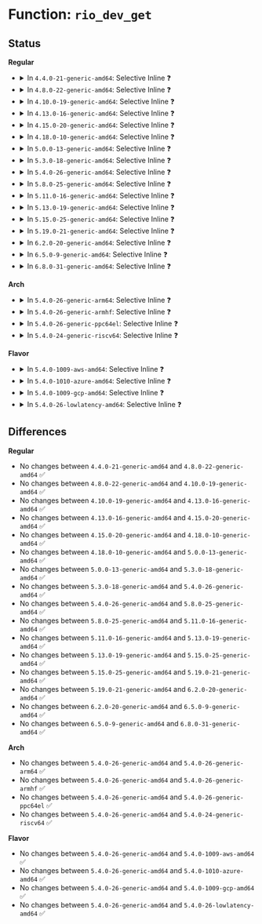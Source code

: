 # Function: <code>rio_dev_get</code>

## Status
<b>Regular</b>
<ul>
<li>
<details>
<summary>In <code>4.4.0-21-generic-amd64</code>: Selective Inline ❓</summary>

```c
struct rio_dev * rio_dev_get(struct rio_dev * rdev)
```

```json
{
  "name": "rio_dev_get",
  "collision_type": "Unique Global",
  "inline_type": "Selective",
  "funcs": [
    {
      "addr": 18446744071583413696,
      "name": "rio_dev_get",
      "external": true,
      "loc": "drivers/rapidio/rio-driver.c:57",
      "file": "drivers/rapidio/rio-driver.c",
      "inline": "not declared, inlined",
      "caller_inline": [
        "drivers/rapidio/rio-driver.c:rio_device_probe"
      ],
      "caller_func": [
        "drivers/rapidio/rio.c:rio_get_asm"
      ]
    }
  ],
  "symbols": [
    {
      "addr": 18446744071583413696,
      "name": "rio_dev_get",
      "section": ".text",
      "bind": "STB_GLOBAL",
      "size": 33
    }
  ]
}
```
</details>
</li>
<li>
<details>
<summary>In <code>4.8.0-22-generic-amd64</code>: Selective Inline ❓</summary>

```c
struct rio_dev * rio_dev_get(struct rio_dev * rdev)
```

```json
{
  "name": "rio_dev_get",
  "collision_type": "Unique Global",
  "inline_type": "Selective",
  "funcs": [
    {
      "addr": 18446744071583733732,
      "name": "rio_dev_get",
      "external": true,
      "loc": "drivers/rapidio/rio-driver.c:57",
      "file": "drivers/rapidio/rio-driver.c",
      "inline": "not declared, inlined",
      "caller_inline": [
        "drivers/rapidio/rio-driver.c:rio_device_probe"
      ],
      "caller_func": [
        "drivers/rapidio/rio.c:rio_get_asm"
      ]
    }
  ],
  "symbols": [
    {
      "addr": 18446744071583733488,
      "name": "rio_dev_get",
      "section": ".text",
      "bind": "STB_GLOBAL",
      "size": 33
    }
  ]
}
```
</details>
</li>
<li>
<details>
<summary>In <code>4.10.0-19-generic-amd64</code>: Selective Inline ❓</summary>

```c
struct rio_dev * rio_dev_get(struct rio_dev * rdev)
```

```json
{
  "name": "rio_dev_get",
  "collision_type": "Unique Global",
  "inline_type": "Selective",
  "funcs": [
    {
      "addr": 18446744071583873268,
      "name": "rio_dev_get",
      "external": true,
      "loc": "drivers/rapidio/rio-driver.c:57",
      "file": "drivers/rapidio/rio-driver.c",
      "inline": "not declared, inlined",
      "caller_inline": [
        "drivers/rapidio/rio-driver.c:rio_device_probe"
      ],
      "caller_func": [
        "drivers/rapidio/rio.c:rio_get_asm"
      ]
    }
  ],
  "symbols": [
    {
      "addr": 18446744071583873024,
      "name": "rio_dev_get",
      "section": ".text",
      "bind": "STB_GLOBAL",
      "size": 33
    }
  ]
}
```
</details>
</li>
<li>
<details>
<summary>In <code>4.13.0-16-generic-amd64</code>: Selective Inline ❓</summary>

```c
struct rio_dev * rio_dev_get(struct rio_dev * rdev)
```

```json
{
  "name": "rio_dev_get",
  "collision_type": "Unique Global",
  "inline_type": "Selective",
  "funcs": [
    {
      "addr": 18446744071583922180,
      "name": "rio_dev_get",
      "external": true,
      "loc": "drivers/rapidio/rio-driver.c:57",
      "file": "drivers/rapidio/rio-driver.c",
      "inline": "not declared, inlined",
      "caller_inline": [
        "drivers/rapidio/rio-driver.c:rio_device_probe"
      ],
      "caller_func": [
        "drivers/rapidio/rio.c:rio_get_asm"
      ]
    }
  ],
  "symbols": [
    {
      "addr": 18446744071583921936,
      "name": "rio_dev_get",
      "section": ".text",
      "bind": "STB_GLOBAL",
      "size": 33
    }
  ]
}
```
</details>
</li>
<li>
<details>
<summary>In <code>4.15.0-20-generic-amd64</code>: Selective Inline ❓</summary>

```c
struct rio_dev * rio_dev_get(struct rio_dev * rdev)
```

```json
{
  "name": "rio_dev_get",
  "collision_type": "Unique Global",
  "inline_type": "Selective",
  "funcs": [
    {
      "addr": 18446744071584184788,
      "name": "rio_dev_get",
      "external": true,
      "loc": "drivers/rapidio/rio-driver.c:57",
      "file": "drivers/rapidio/rio-driver.c",
      "inline": "not declared, inlined",
      "caller_inline": [
        "drivers/rapidio/rio-driver.c:rio_device_probe"
      ],
      "caller_func": [
        "drivers/rapidio/rio.c:rio_get_asm"
      ]
    }
  ],
  "symbols": [
    {
      "addr": 18446744071584184544,
      "name": "rio_dev_get",
      "section": ".text",
      "bind": "STB_GLOBAL",
      "size": 33
    }
  ]
}
```
</details>
</li>
<li>
<details>
<summary>In <code>4.18.0-10-generic-amd64</code>: Selective Inline ❓</summary>

```c
struct rio_dev * rio_dev_get(struct rio_dev * rdev)
```

```json
{
  "name": "rio_dev_get",
  "collision_type": "Unique Global",
  "inline_type": "Selective",
  "funcs": [
    {
      "addr": 18446744071584404926,
      "name": "rio_dev_get",
      "external": true,
      "loc": "drivers/rapidio/rio-driver.c:57",
      "file": "drivers/rapidio/rio-driver.c",
      "inline": "not declared, inlined",
      "caller_inline": [
        "drivers/rapidio/rio-driver.c:rio_device_probe"
      ],
      "caller_func": [
        "drivers/rapidio/rio.c:rio_get_asm"
      ]
    }
  ],
  "symbols": [
    {
      "addr": 18446744071584404672,
      "name": "rio_dev_get",
      "section": ".text",
      "bind": "STB_GLOBAL",
      "size": 33
    }
  ]
}
```
</details>
</li>
<li>
<details>
<summary>In <code>5.0.0-13-generic-amd64</code>: Selective Inline ❓</summary>

```c
struct rio_dev * rio_dev_get(struct rio_dev * rdev)
```

```json
{
  "name": "rio_dev_get",
  "collision_type": "Unique Global",
  "inline_type": "Selective",
  "funcs": [
    {
      "addr": 18446744071584500222,
      "name": "rio_dev_get",
      "external": true,
      "loc": "drivers/rapidio/rio-driver.c:57",
      "file": "drivers/rapidio/rio-driver.c",
      "inline": "not declared, inlined",
      "caller_inline": [
        "drivers/rapidio/rio-driver.c:rio_device_probe"
      ],
      "caller_func": [
        "drivers/rapidio/rio.c:rio_get_asm"
      ]
    }
  ],
  "symbols": [
    {
      "addr": 18446744071584499968,
      "name": "rio_dev_get",
      "section": ".text",
      "bind": "STB_GLOBAL",
      "size": 33
    }
  ]
}
```
</details>
</li>
<li>
<details>
<summary>In <code>5.3.0-18-generic-amd64</code>: Selective Inline ❓</summary>

```c
struct rio_dev * rio_dev_get(struct rio_dev * rdev)
```

```json
{
  "name": "rio_dev_get",
  "collision_type": "Unique Global",
  "inline_type": "Selective",
  "funcs": [
    {
      "addr": 18446744071584697725,
      "name": "rio_dev_get",
      "external": true,
      "loc": "drivers/rapidio/rio-driver.c:53",
      "file": "drivers/rapidio/rio-driver.c",
      "inline": "not declared, inlined",
      "caller_inline": [
        "drivers/rapidio/rio-driver.c:rio_device_probe"
      ],
      "caller_func": [
        "drivers/rapidio/rio.c:rio_get_asm"
      ]
    }
  ],
  "symbols": [
    {
      "addr": 18446744071584697488,
      "name": "rio_dev_get",
      "section": ".text",
      "bind": "STB_GLOBAL",
      "size": 35
    }
  ]
}
```
</details>
</li>
<li>
<details>
<summary>In <code>5.4.0-26-generic-amd64</code>: Selective Inline ❓</summary>

```c
struct rio_dev * rio_dev_get(struct rio_dev * rdev)
```

```json
{
  "name": "rio_dev_get",
  "collision_type": "Unique Global",
  "inline_type": "Selective",
  "funcs": [
    {
      "addr": 18446744071584833533,
      "name": "rio_dev_get",
      "external": true,
      "loc": "drivers/rapidio/rio-driver.c:53",
      "file": "drivers/rapidio/rio-driver.c",
      "inline": "not declared, inlined",
      "caller_inline": [
        "drivers/rapidio/rio-driver.c:rio_device_probe"
      ],
      "caller_func": [
        "drivers/rapidio/rio.c:rio_get_asm"
      ]
    }
  ],
  "symbols": [
    {
      "addr": 18446744071584833296,
      "name": "rio_dev_get",
      "section": ".text",
      "bind": "STB_GLOBAL",
      "size": 35
    }
  ]
}
```
</details>
</li>
<li>
<details>
<summary>In <code>5.8.0-25-generic-amd64</code>: Selective Inline ❓</summary>

```c
struct rio_dev * rio_dev_get(struct rio_dev * rdev)
```

```json
{
  "name": "rio_dev_get",
  "collision_type": "Unique Global",
  "inline_type": "Selective",
  "funcs": [
    {
      "addr": 18446744071585528993,
      "name": "rio_dev_get",
      "external": true,
      "loc": "drivers/rapidio/rio-driver.c:54",
      "file": "drivers/rapidio/rio-driver.c",
      "inline": "not declared, inlined",
      "caller_inline": [
        "drivers/rapidio/rio-driver.c:rio_device_probe"
      ],
      "caller_func": [
        "drivers/rapidio/rio.c:rio_get_asm"
      ]
    }
  ],
  "symbols": [
    {
      "addr": 18446744071585528752,
      "name": "rio_dev_get",
      "section": ".text",
      "bind": "STB_GLOBAL",
      "size": 37
    }
  ]
}
```
</details>
</li>
<li>
<details>
<summary>In <code>5.11.0-16-generic-amd64</code>: Selective Inline ❓</summary>

```c
struct rio_dev * rio_dev_get(struct rio_dev * rdev)
```

```json
{
  "name": "rio_dev_get",
  "collision_type": "Unique Global",
  "inline_type": "Selective",
  "funcs": [
    {
      "addr": 18446744071585664865,
      "name": "rio_dev_get",
      "external": true,
      "loc": "drivers/rapidio/rio-driver.c:54",
      "file": "drivers/rapidio/rio-driver.c",
      "inline": "not declared, inlined",
      "caller_inline": [
        "drivers/rapidio/rio-driver.c:rio_device_probe"
      ],
      "caller_func": []
    }
  ],
  "symbols": [
    {
      "addr": 18446744071585664624,
      "name": "rio_dev_get",
      "section": ".text",
      "bind": "STB_GLOBAL",
      "size": 37
    }
  ]
}
```
</details>
</li>
<li>
<details>
<summary>In <code>5.13.0-19-generic-amd64</code>: Selective Inline ❓</summary>

```c
struct rio_dev * rio_dev_get(struct rio_dev * rdev)
```

```json
{
  "name": "rio_dev_get",
  "collision_type": "Unique Global",
  "inline_type": "Selective",
  "funcs": [
    {
      "addr": 18446744071585545665,
      "name": "rio_dev_get",
      "external": true,
      "loc": "drivers/rapidio/rio-driver.c:54",
      "file": "drivers/rapidio/rio-driver.c",
      "inline": "not declared, inlined",
      "caller_inline": [
        "drivers/rapidio/rio-driver.c:rio_device_probe"
      ],
      "caller_func": []
    }
  ],
  "symbols": [
    {
      "addr": 18446744071585545424,
      "name": "rio_dev_get",
      "section": ".text",
      "bind": "STB_GLOBAL",
      "size": 37
    }
  ]
}
```
</details>
</li>
<li>
<details>
<summary>In <code>5.15.0-25-generic-amd64</code>: Selective Inline ❓</summary>

```c
struct rio_dev * rio_dev_get(struct rio_dev * rdev)
```

```json
{
  "name": "rio_dev_get",
  "collision_type": "Unique Global",
  "inline_type": "Selective",
  "funcs": [
    {
      "addr": 18446744071586016417,
      "name": "rio_dev_get",
      "external": true,
      "loc": "drivers/rapidio/rio-driver.c:54",
      "file": "drivers/rapidio/rio-driver.c",
      "inline": "not declared, inlined",
      "caller_inline": [
        "drivers/rapidio/rio-driver.c:rio_device_probe"
      ],
      "caller_func": []
    }
  ],
  "symbols": [
    {
      "addr": 18446744071586016176,
      "name": "rio_dev_get",
      "section": ".text",
      "bind": "STB_GLOBAL",
      "size": 37
    }
  ]
}
```
</details>
</li>
<li>
<details>
<summary>In <code>5.19.0-21-generic-amd64</code>: Selective Inline ❓</summary>

```c
struct rio_dev * rio_dev_get(struct rio_dev * rdev)
```

```json
{
  "name": "rio_dev_get",
  "collision_type": "Unique Global",
  "inline_type": "Selective",
  "funcs": [
    {
      "addr": 18446744071587235235,
      "name": "rio_dev_get",
      "external": true,
      "loc": "drivers/rapidio/rio-driver.c:54",
      "file": "drivers/rapidio/rio-driver.c",
      "inline": "not declared, inlined",
      "caller_inline": [
        "drivers/rapidio/rio-driver.c:rio_device_probe"
      ],
      "caller_func": []
    }
  ],
  "symbols": [
    {
      "addr": 18446744071587234976,
      "name": "rio_dev_get",
      "section": ".text",
      "bind": "STB_GLOBAL",
      "size": 42
    }
  ]
}
```
</details>
</li>
<li>
<details>
<summary>In <code>6.2.0-20-generic-amd64</code>: Selective Inline ❓</summary>

```c
struct rio_dev * rio_dev_get(struct rio_dev * rdev)
```

```json
{
  "name": "rio_dev_get",
  "collision_type": "Unique Global",
  "inline_type": "Selective",
  "funcs": [
    {
      "addr": 18446744071588469395,
      "name": "rio_dev_get",
      "external": true,
      "loc": "drivers/rapidio/rio-driver.c:54",
      "file": "drivers/rapidio/rio-driver.c",
      "inline": "not declared, inlined",
      "caller_inline": [
        "drivers/rapidio/rio-driver.c:rio_device_probe"
      ],
      "caller_func": []
    }
  ],
  "symbols": [
    {
      "addr": 18446744071588469088,
      "name": "rio_dev_get",
      "section": ".text",
      "bind": "STB_GLOBAL",
      "size": 42
    }
  ]
}
```
</details>
</li>
<li>
<details>
<summary>In <code>6.5.0-9-generic-amd64</code>: Selective Inline ❓</summary>

```c
struct rio_dev * rio_dev_get(struct rio_dev * rdev)
```

```json
{
  "name": "rio_dev_get",
  "collision_type": "Unique Global",
  "inline_type": "Selective",
  "funcs": [
    {
      "addr": 18446744071588748579,
      "name": "rio_dev_get",
      "external": true,
      "loc": "drivers/rapidio/rio-driver.c:54",
      "file": "drivers/rapidio/rio-driver.c",
      "inline": "not declared, inlined",
      "caller_inline": [
        "drivers/rapidio/rio-driver.c:rio_device_probe"
      ],
      "caller_func": []
    }
  ],
  "symbols": [
    {
      "addr": 18446744071588748272,
      "name": "rio_dev_get",
      "section": ".text",
      "bind": "STB_GLOBAL",
      "size": 42
    }
  ]
}
```
</details>
</li>
<li>
<details>
<summary>In <code>6.8.0-31-generic-amd64</code>: Selective Inline ❓</summary>

```c
struct rio_dev * rio_dev_get(struct rio_dev * rdev)
```

```json
{
  "name": "rio_dev_get",
  "collision_type": "Unique Global",
  "inline_type": "Selective",
  "funcs": [
    {
      "addr": 18446744071589051795,
      "name": "rio_dev_get",
      "external": true,
      "loc": "drivers/rapidio/rio-driver.c:54",
      "file": "drivers/rapidio/rio-driver.c",
      "inline": "not declared, inlined",
      "caller_inline": [
        "drivers/rapidio/rio-driver.c:rio_device_probe"
      ],
      "caller_func": []
    }
  ],
  "symbols": [
    {
      "addr": 18446744071589051488,
      "name": "rio_dev_get",
      "section": ".text",
      "bind": "STB_GLOBAL",
      "size": 42
    }
  ]
}
```
</details>
</li>
</ul>
<b>Arch</b>
<ul>
<li>
<details>
<summary>In <code>5.4.0-26-generic-arm64</code>: Selective Inline ❓</summary>

```c
struct rio_dev * rio_dev_get(struct rio_dev * rdev)
```

```json
{
  "name": "rio_dev_get",
  "collision_type": "Unique Global",
  "inline_type": "Selective",
  "funcs": [
    {
      "addr": 18446603336497227476,
      "name": "rio_dev_get",
      "external": true,
      "loc": "drivers/rapidio/rio-driver.c:53",
      "file": "drivers/rapidio/rio-driver.c",
      "inline": "not declared, inlined",
      "caller_inline": [
        "drivers/rapidio/rio-driver.c:rio_device_probe"
      ],
      "caller_func": [
        "drivers/rapidio/rio.c:rio_get_asm"
      ]
    }
  ],
  "symbols": [
    {
      "addr": 18446603336497227208,
      "name": "rio_dev_get",
      "section": ".text",
      "bind": "STB_GLOBAL",
      "size": 52
    }
  ]
}
```
</details>
</li>
<li>
<details>
<summary>In <code>5.4.0-26-generic-armhf</code>: Selective Inline ❓</summary>

```c
struct rio_dev * rio_dev_get(struct rio_dev * rdev)
```

```json
{
  "name": "rio_dev_get",
  "collision_type": "Unique Global",
  "inline_type": "Selective",
  "funcs": [
    {
      "addr": 3230414040,
      "name": "rio_dev_get",
      "external": true,
      "loc": "drivers/rapidio/rio-driver.c:53",
      "file": "drivers/rapidio/rio-driver.c",
      "inline": "not declared, inlined",
      "caller_inline": [
        "drivers/rapidio/rio-driver.c:rio_device_probe"
      ],
      "caller_func": [
        "drivers/rapidio/rio.c:rio_get_asm"
      ]
    }
  ],
  "symbols": [
    {
      "addr": 3230413780,
      "name": "rio_dev_get",
      "section": ".text",
      "bind": "STB_GLOBAL",
      "size": 44
    }
  ]
}
```
</details>
</li>
<li>
<details>
<summary>In <code>5.4.0-26-generic-ppc64el</code>: Selective Inline ❓</summary>

```c
struct rio_dev * rio_dev_get(struct rio_dev * rdev)
```

```json
{
  "name": "rio_dev_get",
  "collision_type": "Unique Global",
  "inline_type": "Selective",
  "funcs": [
    {
      "addr": 13835058055291174460,
      "name": "rio_dev_get",
      "external": true,
      "loc": "drivers/rapidio/rio-driver.c:53",
      "file": "drivers/rapidio/rio-driver.c",
      "inline": "not declared, inlined",
      "caller_inline": [
        "drivers/rapidio/rio-driver.c:rio_device_probe"
      ],
      "caller_func": [
        "drivers/rapidio/rio.c:rio_get_asm"
      ]
    }
  ],
  "symbols": [
    {
      "addr": 13835058055291174064,
      "name": "rio_dev_get",
      "section": ".text",
      "bind": "STB_GLOBAL",
      "size": 76
    }
  ]
}
```
</details>
</li>
<li>
<details>
<summary>In <code>5.4.0-24-generic-riscv64</code>: Selective Inline ❓</summary>

```c
struct rio_dev * rio_dev_get(struct rio_dev * rdev)
```

```json
{
  "name": "rio_dev_get",
  "collision_type": "Unique Global",
  "inline_type": "Selective",
  "funcs": [
    {
      "addr": 18446743936275766818,
      "name": "rio_dev_get",
      "external": true,
      "loc": "drivers/rapidio/rio-driver.c:53",
      "file": "drivers/rapidio/rio-driver.c",
      "inline": "not declared, inlined",
      "caller_inline": [
        "drivers/rapidio/rio-driver.c:rio_device_probe"
      ],
      "caller_func": [
        "drivers/rapidio/rio.c:rio_get_asm"
      ]
    }
  ],
  "symbols": [
    {
      "addr": 18446743936275766580,
      "name": "rio_dev_get",
      "section": ".text",
      "bind": "STB_GLOBAL",
      "size": 48
    }
  ]
}
```
</details>
</li>
</ul>
<b>Flavor</b>
<ul>
<li>
<details>
<summary>In <code>5.4.0-1009-aws-amd64</code>: Selective Inline ❓</summary>

```c
struct rio_dev * rio_dev_get(struct rio_dev * rdev)
```

```json
{
  "name": "rio_dev_get",
  "collision_type": "Unique Global",
  "inline_type": "Selective",
  "funcs": [
    {
      "addr": 18446744071584785005,
      "name": "rio_dev_get",
      "external": true,
      "loc": "drivers/rapidio/rio-driver.c:53",
      "file": "drivers/rapidio/rio-driver.c",
      "inline": "not declared, inlined",
      "caller_inline": [
        "drivers/rapidio/rio-driver.c:rio_device_probe"
      ],
      "caller_func": [
        "drivers/rapidio/rio.c:rio_get_asm"
      ]
    }
  ],
  "symbols": [
    {
      "addr": 18446744071584784768,
      "name": "rio_dev_get",
      "section": ".text",
      "bind": "STB_GLOBAL",
      "size": 35
    }
  ]
}
```
</details>
</li>
<li>
<details>
<summary>In <code>5.4.0-1010-azure-amd64</code>: Selective Inline ❓</summary>

```c
struct rio_dev * rio_dev_get(struct rio_dev * rdev)
```

```json
{
  "name": "rio_dev_get",
  "collision_type": "Unique Global",
  "inline_type": "Selective",
  "funcs": [
    {
      "addr": 18446744071584715789,
      "name": "rio_dev_get",
      "external": true,
      "loc": "drivers/rapidio/rio-driver.c:53",
      "file": "drivers/rapidio/rio-driver.c",
      "inline": "not declared, inlined",
      "caller_inline": [
        "drivers/rapidio/rio-driver.c:rio_device_probe"
      ],
      "caller_func": [
        "drivers/rapidio/rio.c:rio_get_asm"
      ]
    }
  ],
  "symbols": [
    {
      "addr": 18446744071584715552,
      "name": "rio_dev_get",
      "section": ".text",
      "bind": "STB_GLOBAL",
      "size": 35
    }
  ]
}
```
</details>
</li>
<li>
<details>
<summary>In <code>5.4.0-1009-gcp-amd64</code>: Selective Inline ❓</summary>

```c
struct rio_dev * rio_dev_get(struct rio_dev * rdev)
```

```json
{
  "name": "rio_dev_get",
  "collision_type": "Unique Global",
  "inline_type": "Selective",
  "funcs": [
    {
      "addr": 18446744071584786429,
      "name": "rio_dev_get",
      "external": true,
      "loc": "drivers/rapidio/rio-driver.c:53",
      "file": "drivers/rapidio/rio-driver.c",
      "inline": "not declared, inlined",
      "caller_inline": [
        "drivers/rapidio/rio-driver.c:rio_device_probe"
      ],
      "caller_func": [
        "drivers/rapidio/rio.c:rio_get_asm"
      ]
    }
  ],
  "symbols": [
    {
      "addr": 18446744071584786192,
      "name": "rio_dev_get",
      "section": ".text",
      "bind": "STB_GLOBAL",
      "size": 35
    }
  ]
}
```
</details>
</li>
<li>
<details>
<summary>In <code>5.4.0-26-lowlatency-amd64</code>: Selective Inline ❓</summary>

```c
struct rio_dev * rio_dev_get(struct rio_dev * rdev)
```

```json
{
  "name": "rio_dev_get",
  "collision_type": "Unique Global",
  "inline_type": "Selective",
  "funcs": [
    {
      "addr": 18446744071584891277,
      "name": "rio_dev_get",
      "external": true,
      "loc": "drivers/rapidio/rio-driver.c:53",
      "file": "drivers/rapidio/rio-driver.c",
      "inline": "not declared, inlined",
      "caller_inline": [
        "drivers/rapidio/rio-driver.c:rio_device_probe"
      ],
      "caller_func": [
        "drivers/rapidio/rio.c:rio_get_asm"
      ]
    }
  ],
  "symbols": [
    {
      "addr": 18446744071584891040,
      "name": "rio_dev_get",
      "section": ".text",
      "bind": "STB_GLOBAL",
      "size": 35
    }
  ]
}
```
</details>
</li>
</ul>

## Differences
<b>Regular</b>
<ul>
<li>
No changes between <code>4.4.0-21-generic-amd64</code> and <code>4.8.0-22-generic-amd64</code> ✅
</li>
<li>
No changes between <code>4.8.0-22-generic-amd64</code> and <code>4.10.0-19-generic-amd64</code> ✅
</li>
<li>
No changes between <code>4.10.0-19-generic-amd64</code> and <code>4.13.0-16-generic-amd64</code> ✅
</li>
<li>
No changes between <code>4.13.0-16-generic-amd64</code> and <code>4.15.0-20-generic-amd64</code> ✅
</li>
<li>
No changes between <code>4.15.0-20-generic-amd64</code> and <code>4.18.0-10-generic-amd64</code> ✅
</li>
<li>
No changes between <code>4.18.0-10-generic-amd64</code> and <code>5.0.0-13-generic-amd64</code> ✅
</li>
<li>
No changes between <code>5.0.0-13-generic-amd64</code> and <code>5.3.0-18-generic-amd64</code> ✅
</li>
<li>
No changes between <code>5.3.0-18-generic-amd64</code> and <code>5.4.0-26-generic-amd64</code> ✅
</li>
<li>
No changes between <code>5.4.0-26-generic-amd64</code> and <code>5.8.0-25-generic-amd64</code> ✅
</li>
<li>
No changes between <code>5.8.0-25-generic-amd64</code> and <code>5.11.0-16-generic-amd64</code> ✅
</li>
<li>
No changes between <code>5.11.0-16-generic-amd64</code> and <code>5.13.0-19-generic-amd64</code> ✅
</li>
<li>
No changes between <code>5.13.0-19-generic-amd64</code> and <code>5.15.0-25-generic-amd64</code> ✅
</li>
<li>
No changes between <code>5.15.0-25-generic-amd64</code> and <code>5.19.0-21-generic-amd64</code> ✅
</li>
<li>
No changes between <code>5.19.0-21-generic-amd64</code> and <code>6.2.0-20-generic-amd64</code> ✅
</li>
<li>
No changes between <code>6.2.0-20-generic-amd64</code> and <code>6.5.0-9-generic-amd64</code> ✅
</li>
<li>
No changes between <code>6.5.0-9-generic-amd64</code> and <code>6.8.0-31-generic-amd64</code> ✅
</li>
</ul>
<b>Arch</b>
<ul>
<li>
No changes between <code>5.4.0-26-generic-amd64</code> and <code>5.4.0-26-generic-arm64</code> ✅
</li>
<li>
No changes between <code>5.4.0-26-generic-amd64</code> and <code>5.4.0-26-generic-armhf</code> ✅
</li>
<li>
No changes between <code>5.4.0-26-generic-amd64</code> and <code>5.4.0-26-generic-ppc64el</code> ✅
</li>
<li>
No changes between <code>5.4.0-26-generic-amd64</code> and <code>5.4.0-24-generic-riscv64</code> ✅
</li>
</ul>
<b>Flavor</b>
<ul>
<li>
No changes between <code>5.4.0-26-generic-amd64</code> and <code>5.4.0-1009-aws-amd64</code> ✅
</li>
<li>
No changes between <code>5.4.0-26-generic-amd64</code> and <code>5.4.0-1010-azure-amd64</code> ✅
</li>
<li>
No changes between <code>5.4.0-26-generic-amd64</code> and <code>5.4.0-1009-gcp-amd64</code> ✅
</li>
<li>
No changes between <code>5.4.0-26-generic-amd64</code> and <code>5.4.0-26-lowlatency-amd64</code> ✅
</li>
</ul>
